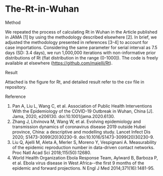 # The-Rt-in-Wuhan
Method

We repeated the process of calculating Rt in Wuhan in the Article published in JAMA [1] by using the methodology described elsewhere [2].
In brief, we adjusted the methodology presented in references [3-4] to account for case importations. Considering the same parameter for serial interval as 7.5 days (SD: 3.4 days), we run 1,000,000 iterations with non-informative prior distributions of Rt (flat distribution in the range (0-1000]). The code is freely available at elsewhere (https://github.com/majelli/Rt).

Result

Attached is the figure for Rt, and detailed result refer to the csv file in repository.

Reference
1.	Pan A, Liu L, Wang C, et al. Association of Public Health Interventions With the Epidemiology of the COVID-19 Outbreak in Wuhan, China [J]. Jama, 2020, e206130. doi:10.1001/jama.2020.6130.
2.	Zhang J, Litvinova M, Wang W, et al. Evolving epidemiology and transmission dynamics of coronavirus disease 2019 outside Hubei province, China: a descriptive and modelling study. Lancet Infect Dis 2020; S1473-3099(20)30230-9. doi:10.1016/S1473-3099(20)30230-9.
3.	Liu Q, Ajelli M, Aleta A, Merler S, Moreno Y, Vespignani A. Measurability of the epidemic reproduction number in data-driven contact networks. Proc Natl Acad Sci 2018;115(50):12680.
4.	World Health Organization Ebola Response Team, Aylward B, Barboza P, et al. Ebola virus disease in West Africa--the first 9 months of the epidemic and forward projections. N Engl J Med 2014;371(16):1481-95.
